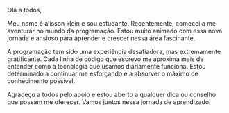 Olá a todos,

Meu nome é alisson klein e sou estudante. Recentemente, comecei a me aventurar no mundo da programação. Estou muito animado com essa nova jornada e ansioso para aprender e crescer nessa área fascinante.

A programação tem sido uma experiência desafiadora, mas extremamente gratificante. Cada linha de código que escrevo me aproxima mais de entender como a tecnologia que usamos diariamente funciona. Estou determinado a continuar me esforçando e a absorver o máximo de conhecimento possível.

Agradeço a todos pelo apoio e estou aberto a qualquer dica ou conselho que possam me oferecer. Vamos juntos nessa jornada de aprendizado!

